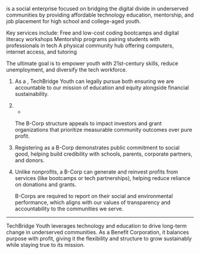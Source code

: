  is a social enterprise focused on bridging the digital divide in underserved communities by providing affordable technology education, mentorship, and job placement for high school and college-aged youth. 

Key services include: Free and low-cost coding bootcamps and digital literacy workshops
    Mentorship programs pairing students with professionals in tech
  A physical community hub offering computers, internet access, and tutoring

The ultimate goal is to empower youth with 21st-century skills, reduce unemployment, and diversify the tech workforce.

1. 
   As a , TechBridge Youth can legally pursue both ensuring we are accountable to our mission of education and equity alongside financial sustainability.

2. *
   The B-Corp structure appeals to impact investors and grant organizations that prioritize measurable community outcomes over pure profit.

3.   
   Registering as a B-Corp demonstrates public commitment to social good, helping build credibility with schools, parents, corporate partners, and donors.

4. 
   Unlike nonprofits, a B-Corp can generate and reinvest profits from services (like bootcamps or tech partnerships), helping reduce reliance on donations and grants.

   B-Corps are required to report on their social and environmental performance, which aligns with our values of transparency and accountability to the communities we serve.

---

TechBridge Youth leverages technology and education to drive long-term change in underserved communities. As a Benefit Corporation, it balances purpose with profit, giving it the flexibility and structure to grow sustainably while staying true to its mission.
